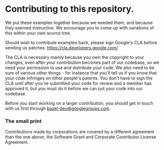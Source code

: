 
# Contributing to this repository.

We put these examples together because we needed them, and because
they seemed instructive. We encourage you to come up with variations
of this within your own source tree.

Should wish to contribute examples back, please sign Google's CLA
before sending us patches: https://cla.developers.google.com/

The CLA is necessary mainly because you own the copyright to your
changes, even after your contribution becomes part of our codebase, so
we need your permission to use and distribute your code. We also need
to be sure of various other things - for instance that you'll tell us
if you know that your code infringes on other people's patents. You
don't have to sign the CLA until after you've submitted your code for
review and a member has approved it, but you must do it before we can
put your code into our codebase.

Before you start working on a larger contribution, you should get in
touch with us first through bazel-dev@googlegroups.com.

### The small print
Contributions made by corporations are covered by a different agreement than
the one above, the Software Grant and Corporate Contributor License Agreement.
